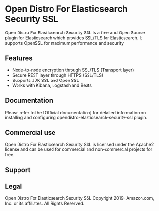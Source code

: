 # Open Distro For Elasticsearch Security SSL

Open Distro For Elasticsearch Security SSL is a free and Open Source plugin for Elasticsearch which provides SSL/TLS for Elasticsearch. It supports OpenSSL for maximum performance and security.

## Features
* Node-to-node encryption through SSL/TLS (Transport layer)
* Secure REST layer through HTTPS (SSL/TLS)
* Supports JDK SSL and Open SSL
* Works with Kibana, Logstash and Beats

## Documentation
Please refer to the [Official documentation] for detailed information on installing and configuring opendistro-elasticsearch-security-ssl plugin.


## Commercial use

Open Distro For Elasticsearch Security SSL is licensed under the Apache2 license and can be used for commercial and non-commercial projects for free.

## Support

## Legal 
Open Distro For Elasticsearch Security SSL
Copyright 2019- Amazon.com, Inc. or its affiliates. All Rights Reserved.
